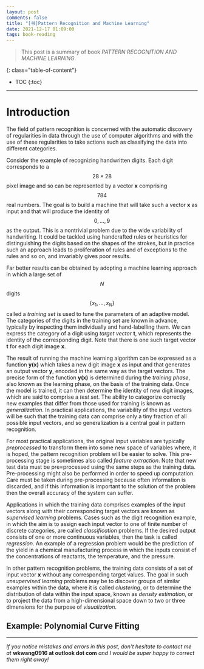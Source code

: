 ```yaml
---
layout: post
comments: false
title: "[书]Pattern Recognition and Machine Learning"
date: 2021-12-17 01:09:00
tags: book-reading
---
```


> This post is a summary of book *PATTERN RECOGNITION AND MACHINE LEARNING*.


<!--more-->

{: class="table-of-content"}
* TOC
{:toc}

---

# Introduction

The field of pattern recognition is concerned with the automatic discovery of regularities in data through the use of computer algorithms and with the use of these regularities 
to take actions such as classifying the data into different categories.

Consider the example of recognizing handwritten digits. Each digit corresponds to a $$28 \times 28$$ pixel image and so can be represented by a vector **x** comprising $$784$$ real numbers. The goal is to build a machine that will take such a vector **x** as input and that will produce the identity of $$0,...,9$$ as the output. This is a nontrivial problem due to the wide variability of handwriting. It could be tackled using handcrafted rules or heuristics for distinguishing the digits based on the shapes of the strokes, but in practice such an approach leads to proliferation of rules and of exceptions to the rules and so on, and invariably gives poor results.

Far better results can be obtained by adopting a machine learning approach in which a large set of $$N$$ digits $$\left\{ x_1,...,x_N \right\}$$ called a *training set* is used to tune the parameters of an adaptive model. The categories of the digits in the training set are known in advance, typically by inspecting them individually and hand-labelling them. We can express the category of a digit using *target vector* **t**, which represents the identity of the corresponding digit. Note that there is one such target vector **t** for each digit image **x**.

The result of running the machine learning algorithm can be expressed as a function **y(x)** which takes a new digit image **x** as input and that generates an output vector **y**, encoded in the same way as the target vectors. The precise form of the function **y(x)** is determined during the *training phase*, also known as the learning phase, on the basis of the training data. Once the model is trained, it can then determine the identity of new digit images, which are said to comprise a *test set*. The ability to categorize correctly new examples that differ from those used for training is known as *generalization*. In practical applications, the variability of the input vectors will be such that the training data can comprise only a tiny fraction of all possible input vectors, and so generalization is a central goal in pattern recognition.

For most practical applications, the original input variables are typically *preprocessed* to transform them into some new space of variables where, it is hoped, the pattern recognition problem will be easier to solve. This pre-processing stage is sometimes also called *feature extraction*. Note that new test data must be pre=processed using the same steps as the training data. Pre-processing might also be performed in order to speed up computation. Care must be taken during pre-processing because often information is discarded, and if this information is important to the solution of the problem then the overall accuracy of the system can suffer.

Applications in which the training data comprises examples of the input vectors along with their corresponding target vectors are known as *supervised learning* problems. Cases such as the digit recognition example, in which the aim is to assign each input vector to one of finite number of discrete categories, are called *classification* problems. If the desired output consists of one or more continuous variables, then the task is called *regression*. An example of a regression problem would be the prediction of the yield in a chemical manufacturing process in which the inputs consist of the concentrations of reactants, the temperature, and the pressure.

In other pattern recognition problems, the training data consists of a set of input vector **x** without any corresponding target values. The goal in such *unsupervised learning* problems may be to discover groups of similar examples within the data, where it is called *clustering*, or to determine the distribution of data within the input space, known as *density estimation*, or to project the data from a high-dimensional space down to two or three dimensions for the purpose of *visualization*.

## Example: Polynomial Curve Fitting


---

*If you notice mistakes and errors in this post, don't hesitate to contact me at* **wkwang0916 at outlook dot com** *and I would be super happy to correct them right away!*
